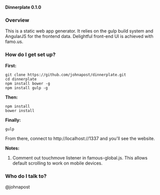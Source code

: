 **Dinnerplate 0.1.0**

### Overview ###

This is a static web app generator. It relies on the gulp build system and AngularJS for the frontend data. Delightful front-end UI is achieved with famo.us.

### How do I get set up? ###

**First:**

    git clone https://github.com/johnapost/dinnerplate.git
    cd dinnerplate
    npm install bower -g
    npm install gulp -g

**Then:**

    npm install
    bower install

**Finally:**

    gulp

From there, connect to http://localhost://1337 and you'll see the website.

**Notes:**
1. Comment out touchmove listener in famous-global.js. This allows default scrolling to work on mobile devices.

### Who do I talk to? ###

@johnapost